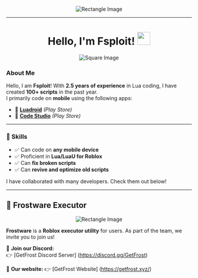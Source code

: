 <!-- Top Image (Rectangle) -->
<p align="center">
  <img src="https://s6.ezgif.com/tmp/ezgif-65e125cbe9c4c.gif" alt="Rectangle Image">
</p>

---

<!-- Small Square Image with Title -->
<h1 align="center">
  <b>Hello, I'm Fsploit! </b>
  <img src="https://i.pinimg.com/736x/fe/8d/2a/fe8d2a29a58505c80818625bb4f51c8d.jpg" width="35">
</h1>

<p align="center">
  <img src="https://i.pinimg.com/736x/fe/8d/2a/fe8d2a29a58505c80818625bb4f51c8d.jpg" alt="Square Image">
</p>

### About Me  
Hello, I am **Fsploit**! With **2.5 years of experience** in Lua coding, I have created **100+ scripts** in the past year.  
I primarily code on **mobile** using the following apps:

- 📱 **[Luadroid](https://play.google.com/store/apps/details?id=com.aide.ui)** *(Play Store)*
- 📱 **[Code Studio](https://play.google.com/store/apps/details?id=com.rhmsoft.codestudio)** *(Play Store)*

---

### 🚀 Skills  
- ✅ Can code on **any mobile device**
- ✅ Proficient in **Lua/LuaU for Roblox**
- ✅ Can **fix broken scripts**
- ✅ Can **revive and optimize old scripts**

I have collaborated with many developers. Check them out below!  

---

## 🔹 Frostware Executor  

<p align="center">
  <img src="https://s6.ezgif.com/tmp/ezgif-65e125cbe9c4c.gif" alt="Rectangle Image">
</p>

**Frostware** is a **Roblox executor utility** for users. As part of the team, we invite you to join us!  

🔗 **Join our Discord:**  
👉 [GetFrost Discord Server]
(https://discord.gg/GetFrost)

🔗 **Our website:**
👉 [GetFrost Website]
(https://getfrost.xyz/)
